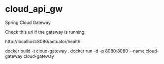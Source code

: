 # cloud_api_gw
Spring Cloud Gateway

Check this url if the gateway is running: 

http://localhost:8080/actuator/health




docker build -t cloud-gateway .
docker run -d -p 8080:8080 --name cloud-gateway cloud-gateway